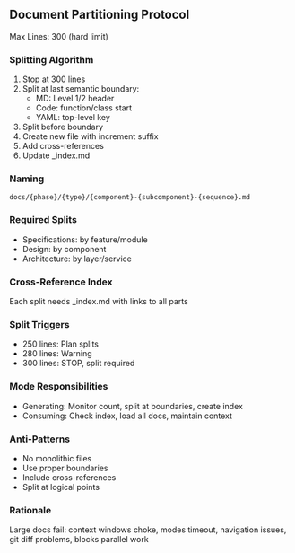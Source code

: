 ## Document Partitioning Protocol

Max Lines: 300 (hard limit)

### Splitting Algorithm
1. Stop at 300 lines
2. Split at last semantic boundary:
   - MD: Level 1/2 header
   - Code: function/class start
   - YAML: top-level key
3. Split before boundary
4. Create new file with increment suffix
5. Add cross-references
6. Update _index.md

### Naming
```
docs/{phase}/{type}/{component}-{subcomponent}-{sequence}.md
```

### Required Splits
- Specifications: by feature/module
- Design: by component
- Architecture: by layer/service

### Cross-Reference Index
Each split needs _index.md with links to all parts

### Split Triggers
- 250 lines: Plan splits
- 280 lines: Warning
- 300 lines: STOP, split required

### Mode Responsibilities
- Generating: Monitor count, split at boundaries, create index
- Consuming: Check index, load all docs, maintain context

### Anti-Patterns
- No monolithic files
- Use proper boundaries
- Include cross-references
- Split at logical points

### Rationale
Large docs fail: context windows choke, modes timeout, navigation issues, git diff problems, blocks parallel work